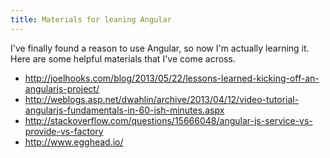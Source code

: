 ```yaml
---
title: Materials for leaning Angular
---
```

I've finally found a reason to use Angular, so now I'm actually learning it.
Here are some helpful materials that I've come across.

* http://joelhooks.com/blog/2013/05/22/lessons-learned-kicking-off-an-angularjs-project/  
* http://weblogs.asp.net/dwahlin/archive/2013/04/12/video-tutorial-angularjs-fundamentals-in-60-ish-minutes.aspx
* http://stackoverflow.com/questions/15666048/angular-js-service-vs-provide-vs-factory
* http://www.egghead.io/
